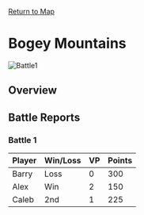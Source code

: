 [Return to Map](https://barry4356.pythonanywhere.com/aof_interactive_map?showBattles=on)
# Bogey Mountains
![Battle1](../static/images/Battlefield1.jpg "Battle1")
## Overview
## Battle Reports
### Battle 1
| Player | Win/Loss | VP | Points |
| --- | --- | --- | --- |
| Barry | Loss | 0 | 300 | 
| Alex | Win | 2 | 150 | 
| Caleb | 2nd | 1 | 225 | 

